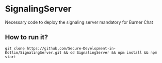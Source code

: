 # SignalingServer

Necessary code to deploy the signaling server mandatory for Burner Chat

## How to run it?

```shell
git clone https://github.com/Secure-Development-in-Kotlin/SignalingServer.git && cd SignalingServer && npm install && npm start
```
